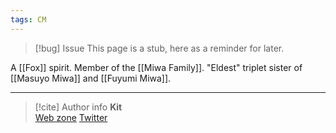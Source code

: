 ```yaml
---
tags: CM
---
```

> [!bug] Issue
> This page is a stub, here as a reminder for later.

A [[Fox]] spirit. Member of the [[Miwa Family]]. "Eldest" triplet sister of [[Masuyo Miwa]] and [[Fuyumi Miwa]].

-----
> [!cite] Author info
> **Kit**\
> [Web zone](https://kitabe.link) [Twitter](https://twitter.com/Kerosyn_)